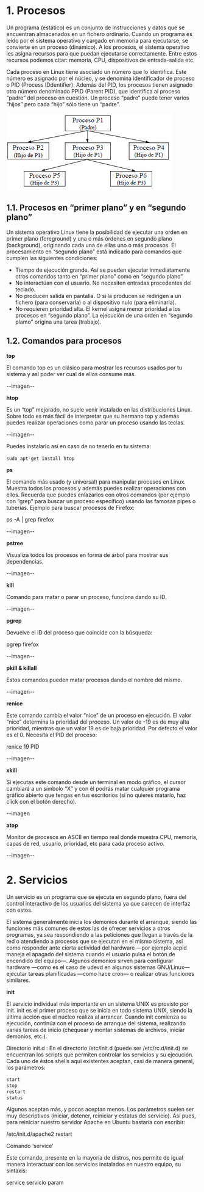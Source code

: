 # 1. Procesos

Un programa (estático) es un conjunto de instrucciones y datos que se encuentran almacenados en un
fichero ordinario. Cuando un programa es leído por el sistema operativo y cargado en memoria para
ejecutarse, se convierte en un proceso (dinámico). A los procesos, el sistema operativo les asigna recursos
para que puedan ejecutarse correctamente. Entre estos recursos podemos citar: memoria, CPU,
dispositivos de entrada-salida etc.

Cada proceso en Linux tiene asociado un número que lo identifica. Este número es asignado por el
núcleo, y se denomina identificador de proceso o PID (Process IDdentifier). Además del PID, los
procesos tienen asignado otro número denominado PPID (Parent PID), que identifica al proceso “padre”
del proceso en cuestión. Un proceso “padre” puede tener varios “hijos” pero cada “hijo” sólo tiene un
“padre”.


![imagen](images/1.png)

## 1.1. Procesos en “primer plano” y en “segundo plano”

Un sistema operativo Linux tiene la posibilidad de ejecutar una orden en primer plano (foreground) y
una o más órdenes en segundo plano (background), originando cada una de ellas uno o más procesos.
El procesamiento en “segundo plano” está indicado para comandos que cumplen las siguientes
condiciones:

* Tiempo de ejecución grande. Así se pueden ejecutar inmediatamente otros comandos tanto en “primer
plano” como en “segundo plano”.
* No interactúan con el usuario. No necesiten entradas procedentes del teclado.
* No producen salida en pantalla. O si la producen se redirigen a un fichero (para conservarla) o al
dispositivo nulo (para eliminarla).
* No requieren prioridad alta. El kernel asigna menor prioridad a los procesos en “segundo plano”.
La ejecución de una orden en “segundo plamo” origina una tarea (trabajo).

## 1.2. Comandos para procesos

**top**

El comando top es un clásico para mostrar los recursos usados por tu sistema y así poder ver cual de ellos consume más.

--imagen--

**htop**

Es un “top” mejorado, no suele venir instalado en las distribuciones Linux. Sobre todo es más fácil de interpretar que su hermano top y además puedes realizar operaciones como parar un proceso usando las teclas.

--imagen--

Puedes instalarlo así en caso de no tenerlo en tu sistema:
	
`sudo apt-get install htop`

**ps**

El comando más usado (y universal) para manipular procesos en Linux. Muestra todos los procesos y además puedes realizar operaciones con ellos. Recuerda que puedes enlazarlos con otros comandos (por ejemplo con “grep” para buscar un proceso específico) usando las famosas pipes o tuberías. Ejemplo para buscar procesos de Firefox:
	
ps -A | grep firefox

--imagen--

**pstree**

Visualiza todos los procesos en forma de árbol para mostrar sus dependencias.

--imagen--

**kill**

Comando para matar o parar un proceso, funciona dando su ID.

--imagen--

**pgrep**

Devuelve el ID del proceso que coincide con la búsqueda:
	
pgrep firefox

--imagen--

**pkill & killall**

Estos comandos pueden matar procesos dando el nombre del mismo. 

--imagen--

**renice**

Este comando cambia el valor “nice” de un proceso en ejecución. El valor “nice” determina la prioridad del proceso. Un valor de -19 es de muy alta prioridad, mientras que un valor 19 es de baja prioridad. Por defecto el valor es el 0. Necesita el PID del proceso:
	
renice 19 PID

--imagen--

**xkill**

Si ejecutas este comando desde un terminal en modo gráfico, el cursor cambiará a un símbolo “X” y con él podrás matar cualquier programa gráfico abierto que tengas en tus escritorios (si no quieres  matarlo, haz click con el botón derecho). 

--imagen

**atop**

Monitor de procesos en ASCII en tiempo real donde muestra CPU, memoria, capas de red, usuario, prioridad, etc para cada proceso activo.

--imagen--

# 2. Servicios

Un servicio es un programa que se ejecuta en segundo plano, fuera del control interactivo de los usuarios del sistema ya que carecen de interfaz con estos.

El sistema generalmente inicia los demonios durante el arranque, siendo las funciones más comunes de estos las de ofrecer servicios a otros programas, ya sea respondiendo a las peticiones que llegan a través de la red o atendiendo a procesos que se ejecutan en el mismo sistema, así como responder ante cierta actividad del hardware —por ejemplo acpid maneja el apagado del sistema cuando el usuario pulsa el botón de encendido del equipo—. Algunos demonios sirven para configurar hardware —como es el caso de udevd en algunos sistemas GNU/Linux— ejecutar tareas planificadas —como hace cron— o realizar otras funciones similares.

**init**

El servicio individual más importante en un sistema UNIX es provisto por init. init es el primer proceso que se inicia en todo sistema UNIX, siendo la última acción que el núcleo realiza al arrancar. Cuando init comienza su ejecución, continúa con el proceso de arranque del sistema, realizando varias tareas de inicio (chequear y montar sistemas de archivos, iniciar demonios, etc.). 

Directorio init.d
: En el directorio /etc/init.d (puede ser /etc/rc.d/init.d) se encuentran los scripts que permiten controlar los servicios y su ejecución. Cada uno de éstos shells aqui existentes aceptan, casi de manera general, los parámetros:

    start
    stop
    restart
    status

Algunos aceptan más, y pocos aceptan menos. Los parámetros suelen ser muy descriptivos (iniciar, detener, reiniciar y estatus del servicio). Así pues, para reiniciar nuestro servidor Apache en Ubuntu bastaría con escribir:

/etc/init.d/apache2 restart

Comando ‘service’

Este comando, presente en la mayoría de distros, nos permite de igual manera interactuar con los servicios instalados en nuestro equipo, su sintaxis:

service servicio param
